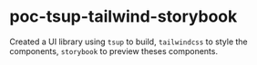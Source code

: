 # poc-tsup-tailwind-storybook
Created a UI library using `tsup` to build, `tailwindcss` to style the components, `storybook` to preview theses components.
